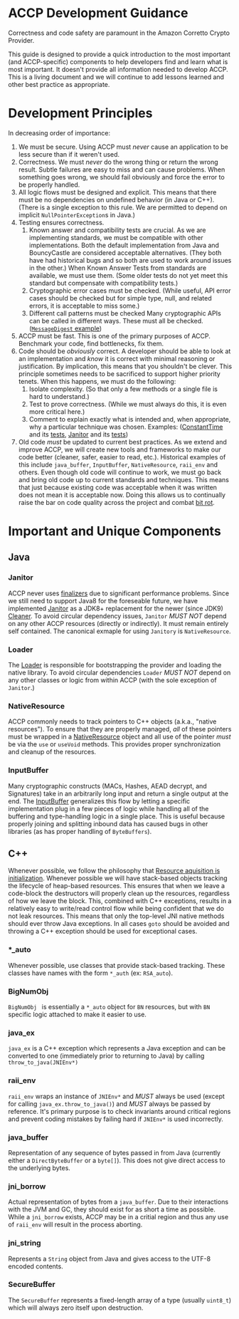 # ACCP Development Guidance
Correctness and code safety are paramount in the Amazon Corretto Crypto Provider.

This guide is designed to provide a quick introduction to the most important (and ACCP-specific) components to help developers find and learn what is most important.
It doesn't provide all information needed to develop ACCP.
This is a living document and we will continue to add lessons learned and other best practice as appropriate.

# Development Principles

In decreasing order of importance:

1. We must be secure.
    Using ACCP must *never* cause an application to be less secure than if it weren't used.
2. Correctness.
    We must _never_ do the wrong thing or return the wrong result.
    Subtle failures are easy to miss and can cause problems.
    When something goes wrong, we should fail obviously and force the error to be properly handled.
3. All logic flows must be designed and explicit.
    This means that there must be no dependencies on undefined behavior (in Java or C++).
    (There is a single exception to this rule. We are permitted to depend on implicit `NullPointerException`s in Java.)
4. Testing ensures correctness.
    1. Known answer and compatibility tests are crucial.
        As we are implementing standards, we must be compatible with other implementations. Both the default implementation from Java and BouncyCastle are considered acceptable alternatives. (They both have had historical bugs and so both are used to work around issues in the other.)
        When Known Answer Tests from standards are available, we must use them. (Some older tests do not yet meet this standard but compensate with compatibility tests.)
    2. Cryptographic error cases must be checked.
        (While useful, API error cases should be checked but for simple type, null, and related errors, it is acceptable to miss some.)
    3. Different call patterns must be checked
        Many cryptographic APIs can be called in different ways. These must all be checked.
	  ([`MessageDigest` example](https://github.com/corretto/amazon-corretto-crypto-provider/blob/develop/src/com/amazon/corretto/crypto/provider/Utils.java#L297))
5. ACCP must be fast.
    This is one of the primary purposes of ACCP.
    Benchmark your code, find bottlenecks, fix them.
6. Code should be *obviously* correct.
    A developer should be able to look at an implementation and *know* it is correct with minimal reasoning or justification.
    By implication, this means that you shouldn't be clever.
    This principle sometimes needs to be sacrificed to support higher priority tenets. When this happens, we must do the following:
    1. Isolate complexity. (So that only a few methods or a single file is hard to understand.)
    2. Test to prove correctness. (While we must always do this, it is even more critical here.)
    3. Comment to explain exactly what is intended and, when appropriate, why a particular technique was chosen.
    Examples: ([ConstantTime](https://github.com/corretto/amazon-corretto-crypto-provider/blob/develop/src/com/amazon/corretto/crypto/provider/ConstantTime.java) and its [tests](https://github.com/corretto/amazon-corretto-crypto-provider/blob/develop/tst/com/amazon/corretto/crypto/provider/test/ConstantTimeTests.java), [Janitor](https://github.com/corretto/amazon-corretto-crypto-provider/blob/develop/src/com/amazon/corretto/crypto/provider/Janitor.java) and its [tests](https://github.com/corretto/amazon-corretto-crypto-provider/blob/develop/tst/com/amazon/corretto/crypto/provider/test/JanitorTest.java))
7. Old code *must* be updated to current best practices.
    As we extend and improve ACCP, we will create new tools and frameworks to make our code better (cleaner, safer, easier to read, etc.).
    Historical examples of this include `java_buffer`, `InputBuffer`, `NativeResource`, `raii_env` and others.
    Even though old code will continue to work, we must go back and bring old code up to current standards and techniques.
    This means that just because existing code was acceptable when it was written does not mean it is acceptable now.
    Doing this allows us to continually raise the bar on code quality across the project and combat [bit rot](https://en.wikipedia.org/wiki/Software_rot).


# Important and Unique Components
## Java
### Janitor
ACCP never uses [finalizers](https://docs.oracle.com/en/java/javase/11/docs/api/java.base/java/lang/Object.html#finalize()) due to significant performance problems. Since we still need to support Java8 for the foreseable future, we have implemented [Janitor](https://github.com/corretto/amazon-corretto-crypto-provider/blob/develop/src/com/amazon/corretto/crypto/provider/Janitor.java) as a JDK8+ replacement for the newer (since JDK9) [Cleaner](https://docs.oracle.com/en/java/javase/11/docs/api/java.base/java/lang/ref/Cleaner.html). To avoid circular dependency issues, `Janitor` *MUST NOT* depend on any other ACCP resources (directly or indirectly). It must remain entirely self contained.
The canonical exmaple for using `Janitory` is `NativeResource`.

### Loader
The [Loader](https://github.com/corretto/amazon-corretto-crypto-provider/blob/develop/src/com/amazon/corretto/crypto/provider/Loader.java) is responsible for bootstrapping the provider and loading the native library. To avoid circular dependencies `Loader` *MUST NOT* depend on any other classes or logic from within ACCP (with the sole exception of `Janitor`.)

### NativeResource
ACCP commonly needs to track pointers to C++ objects (a.k.a., "native resources"). To ensure that they are properly managed, *all* of these pointers must be wrapped in a [NativeResource](https://github.com/corretto/amazon-corretto-crypto-provider/blob/develop/src/com/amazon/corretto/crypto/provider/NativeResource.java) object and all use of the pointer *must* be via the `use` or `useVoid` methods. This provides proper synchronization and cleanup of the resources.

### InputBuffer
Many cryptographic constructs (MACs, Hashes, AEAD decrypt, and Signatures) take in an arbitrarily long input and return a single output at the end.
The [InputBuffer](https://github.com/corretto/amazon-corretto-crypto-provider/blob/develop/src/com/amazon/corretto/crypto/provider/InputBuffer.java) generalizes this flow by letting a specific implementation plug in a few pieces of logic while handling all of the buffering and type-handling logic in a single place.
This is useful because properly joining and splitting inbound data has caused bugs in other libraries (as has proper handling of `ByteBuffers`).

## C++
Whenever possible, we follow the philosophy that [Resource aquisition is initialization](https://en.wikipedia.org/wiki/Resource_acquisition_is_initialization). Whenever possible we will have stack-based objects tracking the lifecycle of heap-based resources. This ensures that when we leave a code-block the destructors will properly clean up the resources, regardless of how we leave the block. This, combined with C++ exceptions, results in a relatively easy to write/read control flow while being confident that we do not leak resources. This means that only the top-level JNI native methods should ever throw Java exceptions. In all cases `goto` should be avoided and throwing a C++ exception should be used for exceptional cases.

### *_auto
Whenever possible, use classes that provide stack-based tracking. These classes have names with the form `*_auth` (ex: `RSA_auto`).

### BigNumObj
`BigNumObj ` is essentially a `*_auto` object for `BN` resources, but with `BN` specific logic attached to make it easier to use.

### java_ex
`java_ex` is a C++ exception which represents a Java exception and can be converted to one (immediately prior to returning to Java) by calling `throw_to_java(JNIEnv*)`

### raii_env 
`raii_env` wraps an instance of `JNIEnv*` and *MUST* always be used (except for calling `java_ex.throw_to_java()`) and *MUST* always be passed by reference.
It's primary purpose is to check invariants around critical regions and prevent coding mistakes by failing hard if `JNIEnv*` is used incorrectly.

### java_buffer
Representation of any sequence of bytes passed in from Java (currently either a `DirectByteBuffer` or a `byte[]`). This does not give direct access to the underlying bytes.

### jni_borrow
Actual representation of bytes from a `java_buffer`. Due to their interactions with the JVM and GC, they should exist for as short a time as possible.
While a `jni_borrow` exists, ACCP may be in a critial region and thus any use of `raii_env` will result in the process aborting.

### jni_string
Represents a `String` object from Java and gives access to the UTF-8 encoded contents.

### SecureBuffer
The `SecureBuffer` represents a fixed-length array of a type (usually `uint8_t`) which will always zero itself upon destruction.